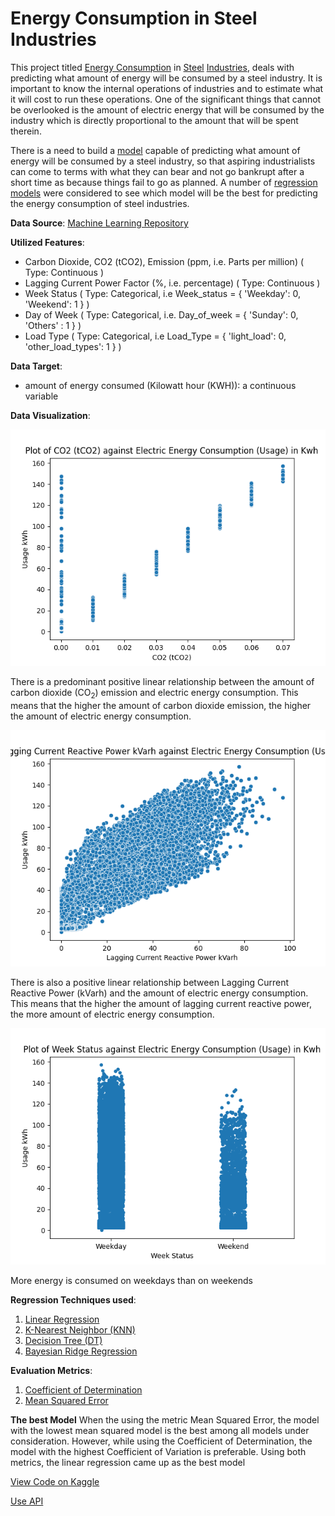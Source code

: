 # Energy Consumption in Steel Industries
This project titled [Energy Consumption](https://en.wikipedia.org/wiki/Electric_energy_consumption) 
in [Steel](https://en.wikipedia.org/wiki/Steel) [Industries](https://en.wikipedia.org/wiki/Industry), 
deals with predicting what amount of energy will be consumed by a steel industry.
It is important to know the internal operations of industries and to estimate what it will cost to run these operations. 
One of the significant things that cannot be overlooked is the amount of electric energy that will be consumed by the 
industry which is directly proportional to the amount that will be spent therein.

There is a need to build a
[model](https://learn.microsoft.com/en-us/windows/ai/windows-ml/what-is-a-machine-learning-model) 
capable of predicting what amount of energy will be consumed by a steel industry, so that aspiring industrialists can 
come to terms with what they can bear and not go bankrupt after a short time as because things fail to go as planned.
A number of 
[regression models](https://learn.microsoft.com/en-us/training/modules/understand-regression-machine-learning/) were 
considered to see which model will be the best for predicting the energy consumption
of steel industries.

**Data Source**: [Machine Learning Repository](https://archive.ics.uci.edu/ml/datasets/nursery)

**Utilized Features**:
- Carbon Dioxide, CO2 (tCO2), Emission (ppm, i.e. Parts per million) ( Type: Continuous )
- Lagging Current Power Factor (%, i.e. percentage) ( Type: Continuous )
- Week Status ( Type: Categorical, i.e Week_status = { 'Weekday': 0, 'Weekend': 1 } )
- Day of Week ( Type: Categorical, i.e. Day_of_week = { 'Sunday': 0, 'Others' : 1 } )
- Load Type ( Type: Categorical, i.e Load_Type = { 'light_load': 0, 'other_load_types': 1 } )

**Data Target**:
- amount of energy consumed (Kilowatt hour (KWH)): a continuous variable


**Data Visualization**:

<p>
    <img src="./energy_consumption_images/plot_of_CO2 (tCO2)_against_electric_energy_consumption.png">
    <p>
        There is a predominant positive linear relationship between the amount of carbon dioxide (CO<sub>2</sub>) emission and electric energy 
        consumption. This means that the higher the amount of carbon dioxide emission, the higher the
        amount of electric energy consumption.
    </p>
</p>

<p>
    <img src="./energy_consumption_images/plot_of_Lagging Current Reactive Power kVarh_against_electric_energy_consumption.png">
    <p>
        There is also a positive linear relationship between Lagging Current Reactive Power (kVarh) and the amount of 
        electric energy consumption. This means that the higher the amount of lagging current reactive power, the more 
        amount of electric energy consumption.
    </p>
</p>
<p> 
    <img src="./energy_consumption_images/plot_of_Week Status_against_electric_energy_consumption.png">
    <p>
        More energy is consumed on weekdays than on weekends
    </p>
</p>


**Regression Techniques used**:
1. [Linear Regression](https://www.oxfordreference.com/display/10.1093/oi/authority.20110803100107226;jsessionid=BAD370C49344F63EAF545090E2E032DE)
2. [K-Nearest Neighbor (KNN)](https://online.stat.psu.edu/stat508/lesson/k)
3. [Decision Tree (DT)](https://online.stat.psu.edu/stat857/node/236/)
4. [Bayesian Ridge Regression](https://buildingblock.ai/bayesian-ridge-regression)

**Evaluation Metrics**: 
1. [Coefficient of Determination](https://www.oxfordreference.com/display/10.1093/oi/authority.20110803095621787#:~:text=In%20statistics%2C%20a%20measure%20of,Symbol%3A%20R2.)
2. [Mean Squared Error](https://statisticsbyjim.com/regression/mean-squared-error-mse/#:~:text=The%20calculations%20for%20the%20mean,by%20the%20number%20of%20observations.)

**The best Model**
When the using the metric Mean Squared Error, the model with the lowest mean squared model is the best among all models 
under consideration. However, while using the Coefficient of Determination, the model with the highest Coefficient of 
Variation is preferable. Using both metrics, the linear regression came up as the best model

[View Code on Kaggle](https://www.kaggle.com/oluade111/energy-consumption-notebook/)

[Use API]()


